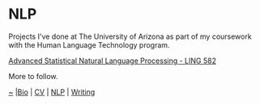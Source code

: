 # NLP 

Projects I've done at The University of Arizona as part of my coursework with the Human Language Technology program.

[Advanced Statistical Natural Language Processing - LING 582](/adv-statistical-nlp)

More to follow.

[~](https://smbirnbaum.github.io/work) |[Bio](/work/bio) | [CV](/work/cv/) | [NLP](/work/nlp/) | [Writing](/work/writing/)
